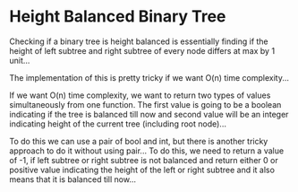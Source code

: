 # Height Balanced Binary Tree
Checking if a binary tree is height balanced is essentially finding if the height of left subtree and right subtree of every node differs at max by 1 unit...

The implementation of this is pretty tricky if we want O(n) time complexity...

If we want O(n) time complexity, we want to return two types of values simultaneously from one function. The first value is going to be a boolean indicating if the tree is balanced till now
and second value will be an integer indicating height of the current tree (including root node)...

To do this we can use a pair of bool and int, but there is another tricky approach to do it without using pair...
To do this, we need to return a value of -1, if left subtree or right subtree is not balanced and return either 0 or positive value indicating the height of the left or right subtree and it also  means that it is balanced till now...
